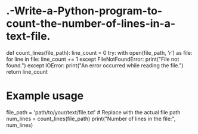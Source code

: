# .-Write-a-Python-program-to-count-the-number-of-lines-in-a-text-file.
def count_lines(file_path):
    line_count = 0
    try:
        with open(file_path, 'r') as file:
            for line in file:
                line_count += 1
    except FileNotFoundError:
        print("File not found.")
    except IOError:
        print("An error occurred while reading the file.")
    return line_count

# Example usage
file_path = 'path/to/your/text/file.txt'  # Replace with the actual file path
num_lines = count_lines(file_path)
print("Number of lines in the file:", num_lines)
